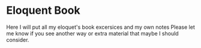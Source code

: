 # Eloquent Book
Here I will put all my eloquet's book excersices and my own notes
Please let me know if you see another way or extra material that maybe I should consider.
